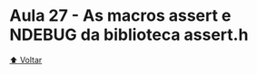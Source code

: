 # Aula 27 - As macros assert e NDEBUG da biblioteca assert.h

[:arrow_up: Voltar](https://github.com/Geofisicando/C-orientado-a-testes#%C3%ADndice)

